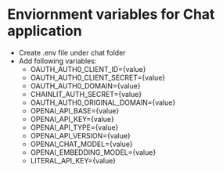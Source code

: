 # Enviornment variables for Chat application
- Create .env file under chat folder
- Add following variables:
  - OAUTH_AUTH0_CLIENT_ID={value}
  - OAUTH_AUTH0_CLIENT_SECRET={value}
  - OAUTH_AUTH0_DOMAIN={value}
  - CHAINLIT_AUTH_SECRET={value}
  - OAUTH_AUTH0_ORIGINAL_DOMAIN={value}
  - OPENAI_API_BASE={value}
  - OPENAI_API_KEY={value}
  - OPENAI_API_TYPE={value}
  - OPENAI_API_VERSION={value}
  - OPENAI_CHAT_MODEL={value}
  - OPENAI_EMBEDDING_MODEL={value}
  - LITERAL_API_KEY={value}
